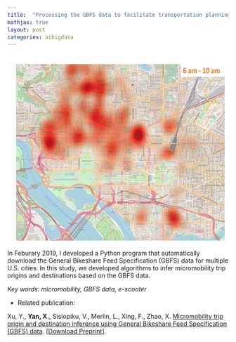 ```yaml
---
title:  "Processing the GBFS data to facilitate transportation planning and decision-making"
mathjax: true
layout: post
categories: aibigdata
---
```


<img align="left" width="475" height="405" src="https://github.com/jacobyan0/jacobyan0.github.io/raw/master/images/ScooterDemand.gif" style="vertical-align:middle;margin:20px 20px"> In Feburary 2019, I developed a Python program that automatically download the General Bikeshare Feed Specification (GBFS) data for multiple U.S. cities. In this study, we developed algorithms to infer micromobility trip origins and destinations based on the GBFS data. 

*Key words: micromobility, GBFS data, e-scooter*

* Related publication:

Xu, Y., **Yan, X.**, Sisiopiku, V., Merlin, L., Xing, F., Zhao, X. <ins>Micromobility trip origin and destination inference using General Bikeshare Feed Specification (GBFS) data</ins>. [[Download Preprint](https://arxiv.org/pdf/2010.12006.pdf)].
